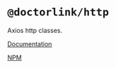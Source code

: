 # `@doctorlink/http`

Axios http classes.

[Documentation](https://npm.doctorlink.com/modules/_doctorlink_http)

[NPM](https://www.npmjs.com/package/@doctorlink/http)
